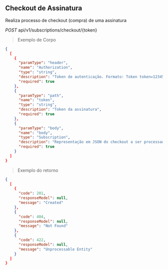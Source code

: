 ## Checkout de Assinatura

Realiza processo de checkout (compra) de uma assinatura

<div class="api-endpoint">
  <div class="endpoint-data">
    <i class="label label-get">POST</i>
    api/v1/subscriptions/checkout/{token}
  </div>
</div>


> Exemplo de Corpo

```json
{
  [
    {
      "paramType": "header",
      "name": "Authorization",
      "type": "string",
      "description": "Token de autenticação. Formato: Token token=123456",
      "required": true
    },
    {
      "paramType": "path",
      "name": "token",
      "type": "string",
      "description": "Token da assinatura",
      "required": true
    },
    {
      "paramType": "body",
      "name": "body",
      "type": "Subscription",
      "description": "Representação em JSON do checkout a ser processado.",
      "required": true
    }
  ]
}
```

> Exemplo do retorno

```json
{
  [
    {
      "code": 201,
      "responseModel": null,
      "message": "Created"
    },
    {
      "code": 404,
      "responseModel": null,
      "message": "Not Found"
    },
    {
      "code": 422,
      "responseModel": null,
      "message": "Unprocessable Entity"
    }
  ]
}
```